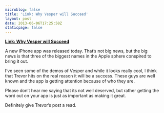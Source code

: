 ```yaml
---
microblog: false
title: 'Link: Why Vesper will Succeed'
layout: post
date: 2013-06-06T17:25:58Z
staticpage: false
---
```


**[Link: Why Vesper will
Succeed](http://www.trevormckendrick.com/on-why-vesper-will-succeed/?utm_source=rss&utm_medium=rss&utm_campaign=on-why-vesper-will-succeed)**

A new iPhone app was released today. That’s not big news, but the big
news is that three of the biggest names in the Apple sphere conspired to
bring it out.

I’ve seen some of the demos of Vesper and while it looks really cool, I
think that Trevor hits on the real reason it will be a success. These
guys are well known and the app is getting attention because of who they
are.

Please don’t hear me saying that its not well deserved, but rather
getting the word out on your app is just as important as making it
great.

Definitely give Trevor’s post a read.
